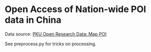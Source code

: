 # Open Access of Nation-wide POI data in China

Data source: [PKU Open Research Data: Map POI](https://opendata.pku.edu.cn/dataset.xhtml?persistentId=doi:10.18170/DVN/WSXCNM)

See preprocess.py for tricks on processing.
